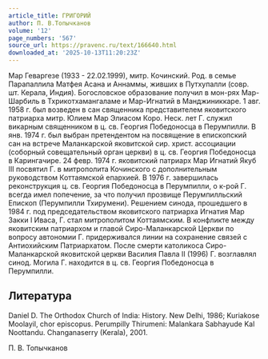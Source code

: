 ```yaml
---
article_title: ГРИГОРИЙ
author: П. В.Топычканов
volume: '12'
page_numbers: '567'
source_url: https://pravenc.ru/text/166640.html
downloaded_at: '2025-10-13T11:20:23Z'
---
```


Мар Геваргезе (1933 - 22.02.1999), митр. Кочинский. Род. в семье Парапаллила Матфея Асана и Аннаммы, живших в Путхупалли (совр. шт. Керала, Индия). Богословское образование получил в мон-рях Мар-Шарбиль в Тхрикотхамангаламе и Мар-Игнатий в Манджиниккаре. 1 авг. 1958 г. был возведен в сан священника представителем яковитского патриарха митр. Юлием Мар Элиасом Коро. Неск. лет Г. служил викарным священником в ц. св. Георгия Победоносца в Перумпилли. В янв. 1974 г. был выбран претендентом на посвящение в епископский сан на встрече Маланкарской яковитской сир. христ. ассоциации (соборный совещательный орган церкви) в ц. св. Георгия Победоносца в Карингачире. 24 февр. 1974 г. яковитский патриарх Мар Игнатий Якуб III посвятил Г. в митрополита Кочинского с дополнительным руководством Коттаямской епархией. В 1976 г. завершилась реконструкция ц. св. Георгия Победоносца в Перумпилли, о к-рой Г. всегда имел попечение, за что получил прозвище Перумпилльский Епископ (Перумпилли Тхирумени). Решением синода, прошедшего в 1984 г. под председательством яковитского патриарха Игнатия Мар Закки I Иваса, Г. стал митрополитом Коттаямским. В конфликте между яковитским патриархом и главой Сиро-Маланкарской Церкви по вопросу автономии Г. придерживался линии на сохранение связей с Антиохийским Патриархатом. После смерти католикоса Сиро-Маланкарской яковитской церкви Василия Павла II (1996) Г. возглавлял синод. Могила Г. находится в ц. св. Георгия Победоносца в Перумпилли.

## Литература

Daniel D. The Orthodox Church of India: History. New Delhi, 1986; Kuriakose Moolayil, chor episcopus. Perumpilly Thirumeni: Malankara Sabhayude Kal Noottandu. Changanaserry (Kerala), 2001.

П. В.  Топычканов
